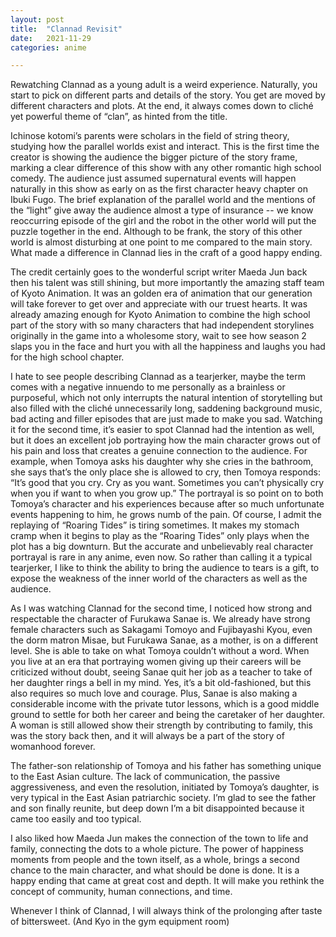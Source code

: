 ```yaml
---
layout: post
title:  "Clannad Revisit"
date:   2021-11-29
categories: anime

---
```

Rewatching Clannad as a young adult is a weird experience. Naturally, you start to pick on different parts and details of the story. You get are moved by different characters and plots. At the end, it always comes down to cliché yet powerful theme of “clan”, as hinted from the title.

Ichinose kotomi’s parents were scholars in the field of string theory, studying how the parallel worlds exist and interact. This is the first time the creator is showing the audience the bigger picture of the story frame, marking a clear difference of this show with any other romantic high school comedy. The audience just assumed supernatural events will happen naturally in this show as early on as the first character heavy chapter on Ibuki Fugo. The brief explanation of the parallel world and the mentions of the “light” give away the audience almost a type of insurance -- we know reoccurring episode of the girl and the robot in the other world will put the puzzle together in the end. Although to be frank, the story of this other world is almost disturbing at one point to me compared to the main story. What made a difference in Clannad lies in the craft of a good happy ending.

The credit certainly goes to the wonderful script writer Maeda Jun back then his talent was still shining, but more importantly the amazing staff team of Kyoto Animation. It was an golden era of animation that our generation will take forever to get over and appreciate with our truest hearts. It was already amazing enough for Kyoto Animation to combine the high school part of the story with so many characters that had independent storylines originally in the game into a wholesome story, wait to see how season 2 slaps you in the face and hurt you with all the happiness and laughs you had for the high school chapter.

I hate to see people describing Clannad as a tearjerker, maybe the term comes with a negative innuendo to me personally as a brainless or purposeful, which not only interrupts the natural intention of storytelling but also filled with the cliché unnecessarily long, saddening background music, bad acting and filler episodes that are just made to make you sad. Watching it for the second time, it’s easier to spot Clannad had the intention as well, but it does an excellent job portraying how the main character grows out of his pain and loss that creates a genuine connection to the audience. For example, when Tomoya asks his daughter why she cries in the bathroom, she says that’s the only place she is allowed to cry, then Tomoya responds: “It’s good that you cry. Cry as you want. Sometimes you can’t physically cry when you if want to when you grow up.” The portrayal is so point on to both Tomoya’s character and his experiences because after so much unfortunate events happening to him, he grows numb of the pain. Of course, I admit the replaying of “Roaring Tides” is tiring sometimes. It makes my stomach cramp when it begins to play as the “Roaring Tides” only plays when the plot has a big downturn. But the accurate and unbelievably real character portrayal is rare in any anime, even now. So rather than calling it a typical tearjerker, I like to think the ability to bring the audience to tears is a gift, to expose the weakness of the inner world of the characters as well as the audience.

As I was watching Clannad for the second time, I noticed how strong and respectable the character of Furukawa Sanae is. We already have strong female characters such as Sakagami Tomoyo and Fujibayashi Kyou, even the dorm matron Misae, but Furukawa Sanae, as a mother, is on a different level. She is able to take on what Tomoya couldn’t without a word. When you live at an era that portraying women giving up their careers will be criticized without doubt, seeing Sanae quit her job as a teacher to take of her daughter rings a bell in my mind. Yes, it’s a bit old-fashioned, but this also requires so much love and courage. Plus, Sanae is also making a considerable income with the private tutor lessons, which is a good middle ground to settle for both her career and being the caretaker of her daughter. A woman is still allowed show their strength by contributing to family, this was the story back then, and it will always be a part of the story of womanhood forever.

The father-son relationship of Tomoya and his father has something unique to the East Asian culture. The lack of communication, the passive aggressiveness, and even the resolution, initiated by Tomoya’s daughter, is very typical in the East Asian patriarchic society. I’m glad to see the father and son finally reunite, but deep down I’m a bit disappointed because it came too easily and too typical.

I also liked how Maeda Jun makes the connection of the town to life and family, connecting the dots to a whole picture. The power of happiness moments from people and the town itself, as a whole, brings a second chance to the main character, and what should be done is done. It is a happy ending that came at great cost and depth. It will make you rethink the concept of community, human connections, and time.

Whenever I think of Clannad, I will always think of the prolonging after taste of bittersweet. (And Kyo in the gym equipment room)
